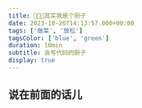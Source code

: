 ```yaml
---
title: 👩🏻‍🍳其实我是个厨子
date: 2023-10-26T14:13:57.000+00:00
tags: ['做菜', '放松']
tagsColor: ['blue', 'green']
duration: 10min
subtitle: 会写代码的厨子
display: true
---
```


## 说在前面的话儿
